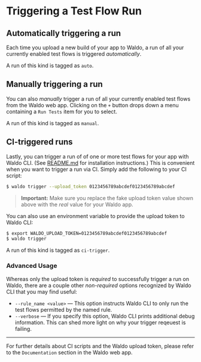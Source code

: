 # Triggering a Test Flow Run

## Automatically triggering a run

Each time you upload a new build of your app to Waldo, a run of all your
currently enabled test flows is triggered _automatically_.

A run of this kind is tagged as `auto`.

## Manually triggering a run

You can also _manually_ trigger a run of all your currently enabled test flows
from the Waldo web app. Clicking on the `+` button drops down a menu containing
a `Run Tests` item for you to select.

A run of this kind is tagged as `manual`.

## CI-triggered runs

Lastly, you can trigger a run of of one or more test flows for your app with
Waldo CLI. (See [README.md][readme] for installation instructions.) This is
convenient when you want to trigger a run via CI. Simply add the following to
your CI script:

```bash
$ waldo trigger --upload_token 0123456789abcdef0123456789abcdef
```

> **Important:** Make sure you replace the fake upload token value shown above
> with the _real_ value for your Waldo app.

You can also use an environment variable to provide the upload token to Waldo
CLI:

```bash
$ export WALDO_UPLOAD_TOKEN=0123456789abcdef0123456789abcdef
$ waldo trigger
```

A run of this kind is tagged as `ci-trigger`.

### Advanced Usage

Whereas only the upload token is _required_ to successfully trigger a run on
Waldo, there are a couple other _non-required_ options recognized by Waldo CLI
that you may find useful:

- `--rule_name <value>` — This option instructs Waldo CLI to only run the test
  flows permitted by the named rule.
- `--verbose` — If you specify this option, Waldo CLI prints additional debug
  information. This can shed more light on why your trigger reqeuest is
  failing.

---

For further details about CI scripts and the Waldo upload token, please refer
to the `Documentation` section in the Waldo web app.

[readme]:   https://github.com/waldoapp/waldo-go-cli/blob/master/README.md
